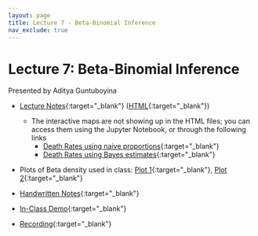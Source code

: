 ```yaml
---
layout: page
title: Lecture 7 - Beta-Binomial Inference
nav_exclude: true
---
```


# Lecture 7: Beta-Binomial Inference

Presented by Aditya Guntuboyina

- [Lecture Notes](https://data102.datahub.berkeley.edu/hub/user-redirect/git-pull?repo=https%3A%2F%2Fgithub.com%2Fds-102%2Ffa23-materials&urlpath=tree%2Ffa23-materials%2Flecture%2Flecture07%2FLectureSEVENNotes.ipynb&branch=main){:target="_blank"} ([HTML](../../resources/assets/lectures/lec07/LectureSEVENData102Fall2023.html){:target="_blank"})
    - The interactive maps are not showing up in the HTML files; you can access them using the Jupyter Notebook, or through the following links
        - [Death Rates using naive proportions](../../resources/assets/lectures/lec07/NaiveProportionHighKidneyCancerRateCounties.html){:target="_blank"}
        - [Death Rates using Bayes estimates](../../resources/assets/lectures/lec07/BayesEstimateHighKidneyCancerRateCounties.html){:target="_blank"}

- Plots of Beta density used in class: [Plot 1](../../resources/assets/lectures/lec07/PlotBetaDensityOne.pdf){:target="_blank"}, [Plot 2](../../resources/assets/lectures/lec07/PlotBetaDensityTwo.pdf){:target="_blank"}

- [Handwritten Notes](../../resources/assets/lectures/lec07/LectureSEVENHandwrittenNotes.pdf){:target="_blank"}

- [In-Class Demo](https://data102.datahub.berkeley.edu/hub/user-redirect/git-pull?repo=https%3A%2F%2Fgithub.com%2Fds-102%2Ffa23-materials&urlpath=tree%2Ffa23-materials%2Flecture%2Flecture07%2FLectureSEVENData102Fall2023.ipynb&branch=main){:target="_blank"}

- [Recording](https://bcourses.berkeley.edu/courses/1526710/pages/lecture-7-beta-binomial-inference){:target="_blank"}